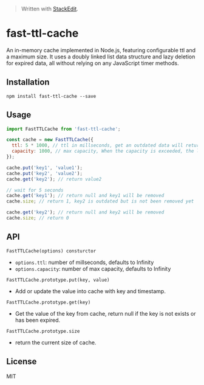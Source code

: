 

> Written with [StackEdit](https://stackedit.io/).

# fast-ttl-cache

An in-memory cache implemented in Node.js, featuring configurable ttl and a maximum size. It uses a doubly linked list data structure and lazy deletion for expired data, all without relying on any JavaScript timer methods.

## Installation

```shell
npm install fast-ttl-cache --save
```

## Usage

```javascript
import FastTTLCache from 'fast-ttl-cache';

const cache = new FastTTLCache({
  ttl: 5 * 1000, // ttl in millseconds, get an outdated data will return null and delete it
  capacity: 1000, // max capacity, When the capacity is exceeded, the least recently updated data will be removed.
});

cache.put('key1', 'value1');
cache.put('key2', 'value2');
cache.get('key2'); // return value2

// wait for 5 seconds
cache.get('key1'); // return null and key1 will be removed
cache.size; // return 1, key2 is outdated but is not been removed yet

cache.get('key2'); // return null and key2 will be removed
cache.size; // return 0
```

## API
```FastTTLCache(options) consturctor```

- ```options.ttl```: number of millseconds, defaults to Infinity
- ```options.capacity```: number of max capacity, defaults to Infinity

```FastTTLCache.prototype.put(key, value)```

- Add or update the value into cache with key and timestamp.

```FastTTLCache.prototype.get(key)```

- Get the value of the key from cache, return null if the key is not exists or has been expired.

```FastTTLCache.prototype.size```

- return the current size of cache.

## License
MIT
